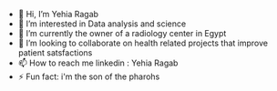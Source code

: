 - 👋 Hi, I’m Yehia Ragab
- 👀 I’m interested in Data analysis and science
- 🌱 I’m currently the owner of a radiology center in Egypt
- 💞️ I’m looking to collaborate on health related projects that improve patient satsfactions 
- 📫 How to reach me linkedin : Yehia Ragab
- ⚡ Fun fact: i'm the son of the pharohs

<!---
yehiarhani/yehiarhani is a ✨ special ✨ repository because its `README.md` (this file) appears on your GitHub profile.
You can click the Preview link to take a look at your changes.
--->
